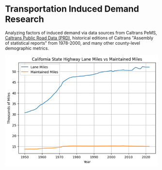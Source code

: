 # Transportation Induced Demand Research

Analyzing factors of induced demand via data sources from Caltrans PeMS, [Caltrans Public Road Data (PRD)](https://dot.ca.gov/programs/research-innovation-system-information/highway-performance-monitoring-system), historical editions of Caltrans "Assembly of statistical reports" from 1978-2000, and many other county-level demographic metrics.

![California State Highway Lane Miles versus Maintained Miles](miles.png)